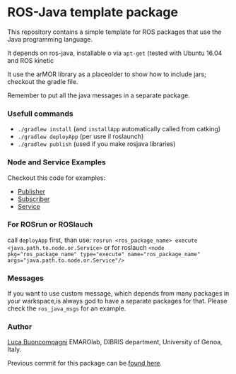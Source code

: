 # ROS-Java template package

This repository contains a simple template for ROS packages that use the Java programming language.

It depends on ros-java, installable o via `apt-get`  (tested with Ubuntu 16.04 and ROS kinetic

It use the arMOR library as a placeolder to show how to include jars; checkout the gradle file.

Remember to put all the java messages in a separate package.

### Usefull commands

- `./gradlew install` (and `installApp` automatically called from catking)
- `./gradlew deployApp` (per usre il roslaunch)
- `./gradlew publish` (used if you make rosjava libraries)

### Node and Service Examples

Checkout this code for examples:
- [Publisher](https://github.com/guiklink/ME495_Rosjava_Startup/blob/master/my_pub_sub_tutorial/src/main/java/com/github/rosjava_catkin_package_a/my_pub_sub_tutorial/Talker.java)
- [Subscriber](https://github.com/guiklink/ME495_Rosjava_Startup/blob/master/my_pub_sub_tutorial/src/main/java/com/github/rosjava_catkin_package_a/my_pub_sub_tutorial/Listener.java)
- [Service](http://wiki.ros.org/rosjava_build_tools/Tutorials/indigo/UsingServices)

### For ROSrun or ROSlauch

call `deployApp` first, than use:
``
 rosrun <ros_package_name> execute <java.path.to.node.or.Service>
``
or for roslauch
``
 <node pkg="ros_package_name" type="execute" name="ros_package_name" args="java.path.to.node.or.Service"/>
``

### Messages

If you want to use custom message, which depends from many packages in your warkspace,is always god to have a separate packages for that. Please check the `ros_java_msgs` for an example.

### Author

[Luca Buoncompagni](mailto:luca.buoncompagni@edu.unige.it)
EMAROlab, DIBRIS department, University of Genoa, Italy.

Previous commit for this package can be [found here](https://gitlab.com/buoncubi/ros_java_template_pkg).
